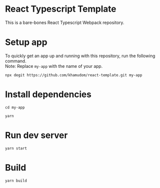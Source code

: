 # React Typescript Template

This is a bare-bones React Typescript Webpack repository.

# Setup app

To quickly get an app up and running with this repository, run the following command. <br/>
Note: Replace `my-app` with the name of your app. <br/>

`npx degit https://github.com/khamudom/react-template.git my-app`

# Install dependencies

`cd my-app` 

`yarn`

# Run dev server

`yarn start`

# Build

`yarn build`
